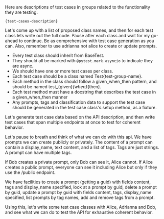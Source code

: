 Here are descriptions of test cases in groups related to the functionality they are testing.
```
{test-cases-description}
```

Let's come up with a list of proposed class names, and then for each test class lets write out the full code. Pause
after each class and wait for my go-ahead to continue. Be as comprehensive with test case generation as you can. Also,
remember to use adrianna not alice to create or update prompts.

* Every test class should inherit from BaseTest.
* They should all be marked with `@pytest.mark.asyncio` to indicate they are async.
* We should have one or more test cases per class.
* Each test case should be a class named Test{test-group-name}.
* Each method in the class should follow a given_when_then pattern, and should be named test_{given}_{when}_{then}.
* Each test method must have a docstring that describes the test case in a given_when_then manner
* Any prompts, tags and classification data to support the test case should be generated in the test case class's setup method, as a fixture.

Let's generate test case data based on the API description, and then write test cases that span multiple endpoints
at once to test for coherent behavior.  

Let's pause to breath and think of what we can do with this api.
We have prompts we can create publicly or privately.
The content of a prompt can contain a display_name, text content, and a list of tags.
Tags are just strings.  A prompt can have multiple tags.

If Bob creates a private prompt, only Bob can see it, Alice cannot.
If Alice creates a public prompt, everyone can see it including Alice but only if they use the /public endpoint.

We have facilities to create a prompt (getting a guid) with fields content, tags and display_name specified,
look at a prompt by guid, delete a prompt by guid, update a prompt by guid with fields content, tags, display_name specified,
list prompts by tag names, add and remove tags from a prompt.

Using this, let's write some test case classes with Alice, Adrianna and Bob, and see what we can do
to test the API for exhaustive coherent behavior.

